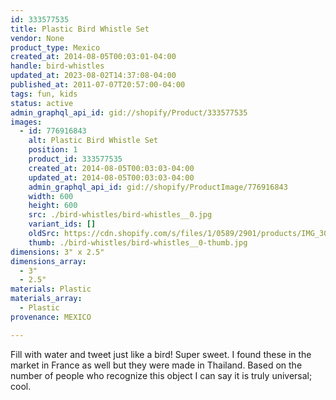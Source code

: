 ```yaml
---
id: 333577535
title: Plastic Bird Whistle Set
vendor: None
product_type: Mexico
created_at: 2014-08-05T00:03:01-04:00
handle: bird-whistles
updated_at: 2023-08-02T14:37:08-04:00
published_at: 2011-07-07T20:57:00-04:00
tags: fun, kids
status: active
admin_graphql_api_id: gid://shopify/Product/333577535
images:
  - id: 776916843
    alt: Plastic Bird Whistle Set
    position: 1
    product_id: 333577535
    created_at: 2014-08-05T00:03:03-04:00
    updated_at: 2014-08-05T00:03:03-04:00
    admin_graphql_api_id: gid://shopify/ProductImage/776916843
    width: 600
    height: 600
    src: ./bird-whistles/bird-whistles__0.jpg
    variant_ids: []
    oldSrc: https://cdn.shopify.com/s/files/1/0589/2901/products/IMG_3093.jpeg?v=1407211383
    thumb: ./bird-whistles/bird-whistles__0-thumb.jpg
dimensions: 3" x 2.5"
dimensions_array:
  - 3"
  - 2.5"
materials: Plastic
materials_array:
  - Plastic
provenance: MEXICO

---
```


Fill with water and tweet just like a bird! Super sweet. I found these in the market in France as well but they were made in Thailand. Based on the number of people who recognize this object I can say it is truly universal; cool.